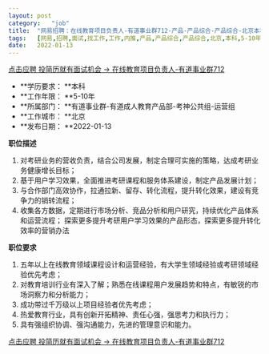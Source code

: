 ```yaml
---
layout:	post
category:	"job"
title:	"网易招聘：在线教育项目负责人-有道事业群712-产品-产品综合-产品综合-北京本科5-10年"
tags:	[网易,招聘,面试,找工作,工作,内推,产品,产品综合,产品综合,北京,本科,5-10年]
date:	2022-01-13
---
```


[点击应聘 投简历就有面试机会 -> 在线教育项目负责人-有道事业群712](http://mobile.bole.netease.com/bole/boleDetail?id=28067&employeeId=346f03c3cda5f04c&key=all)



- **学历要求： **本科
- **工作年限： **5-10年
- **所属部门： **有道事业群-有道成人教育产品部-考神公共组-运营组
- **工作城市： **北京
- **发布日期： **2022-01-13



**职位描述**
1.	对考研业务的营收负责，结合公司发展，制定合理可实施的策略，达成考研业务健康增长目标；
2.	基于用户学习效果，全面推进考研课程和服务体系建设，制定产品发展计划；
3.	与合作部门高效协作，拉通拉新、留存、转化流程，提升转化效果，建设有竞争力的销转流程；
4.	收集各方数据，定期进行市场分析、竞品分析和用户研究，持续优化产品体系和运营流程；
探索更多提升考研用户学习效果的产品形态，探索更多提升转化效率的营销办法



**职位要求**
1.	五年以上在线教育领域课程设计和运营经验，有大学生领域经验或考研领域经验优先考虑；
2.	对教育培训行业有深入了解；熟悉在线课程用户发展趋势和特点，有敏锐的市场洞察力和分析能力； 
3.	成功带过千万级以上项目经验者优先考虑；
4.	热爱教育行业，具有创新开拓精神、责任心强，强思考力和执行力；
5.	具有强组织协调、强沟通能力，先进的管理意识和能力。



[点击应聘 投简历就有面试机会 -> 在线教育项目负责人-有道事业群712](http://mobile.bole.netease.com/bole/boleDetail?id=28067&employeeId=346f03c3cda5f04c&key=all)